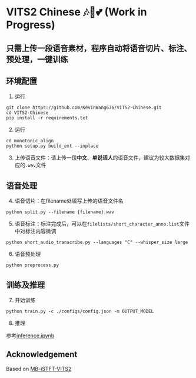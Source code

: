 # VITS2 Chinese 🎶🌟💕 (Work in Progress)
## 只需上传一段语音素材，程序自动将语音切片、标注、预处理，一键训练
## 环境配置
1. 运行
```
git clone https://github.com/KevinWang676/VITS2-Chinese.git
cd VITS2-Chinese
pip install -r requirements.txt
```
2. 运行
```
cd monotonic_align
python setup.py build_ext --inplace
```
3. 上传语音文件：请上传一段**中文**、**单说话人**的语音文件，建议为较大数据集对应的`.wav`文件
## 语音处理
4. 语音切片：在filename处填写上传的语音文件名
```
python split.py --filename {filename}.wav
```
5. 语音标注：标注完成后，可以在`filelists/short_character_anno.list`文件中对标注内容微调
```
python short_audio_transcribe.py --languages "C" --whisper_size large
```
6. 语音预处理
```
python preprocess.py
```
## 训练及推理
7. 开始训练
```
python train.py -c ./configs/config.json -m OUTPUT_MODEL
```
8. 推理

参考[inference.ipynb](https://github.com/KevinWang676/VITS2-Chinese/blob/main/inference.ipynb)

## Acknowledgement
Based on [MB-iSTFT-VITS2](https://github.com/FENRlR/MB-iSTFT-VITS2)
